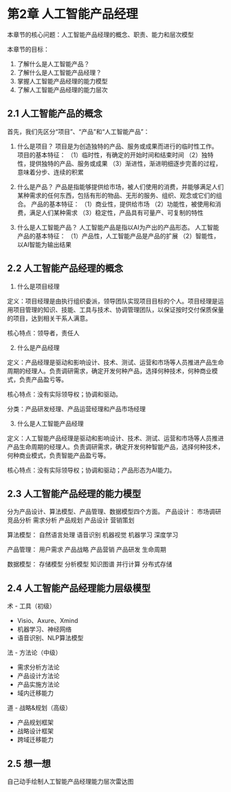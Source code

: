 # 第2章 人工智能产品经理

本章节的核心问题：人工智能产品经理的概念、职责、能力和层次模型

本章节的目标：
1. 了解什么是人工智能产品？
2. 了解什么是人工智能产品经理？
3. 掌握人工智能产品经理的能力模型
4. 了解人工智能产品经理的能力层次

## 2.1 人工智能产品的概念

首先，我们先区分“项目”、“产品”和“人工智能产品”：
1. 什么是项目？
项目是为创造独特的产品、服务或成果而进行的临时性工作。
项目的基本特征：
（1）临时性，有确定的开始时间和结束时间
（2）独特性，提供独特的产品、服务或成果
（3）渐进性，渐进明细逐步完善的过程，意味着分步、连续的积累

2. 什么是产品？
产品是指能够提供给市场，被人们使用的消费，并能够满足人们某种需求的任何东西，包括有形的物品、无形的服务、组织、观念或它们的组合。
产品的基本特征：
（1）商业性，提供给市场
（2）功能性，被使用和消费，满足人们某种需求
（3）稳定性，产品具有可量产、可复制的特性

3. 什么是人工智能产品？
人工智能产品是指以AI为产出的产品形态。
人工智能产品的基本特征：
（1）产品性，人工智能产品是产品的扩展
（2）智能性，以AI智能为输出结果

## 2.2 人工智能产品经理的概念

1. 什么是项目经理

定义：项目经理是由执行组织委派，领导团队实现项目目标的个人。项目经理是运用项目管理的知识、技能、工具与技术、协调管理团队，以保证按时交付保质保量的项目，达到相关干系人满意。

核心特点：领导者，责任人

2. 什么是产品经理

定义：产品经理是驱动和影响设计、技术、测试、运营和市场等人员推进产品生命周期的经理人。负责调研需求，确定开发何种产品，选择何种技术，何种商业模式，负责产品盈亏等。

核心特点：没有实际领导权；协调和驱动。

分类：产品研发经理、产品运营经理和产品市场经理

3. 什么是人工智能产品经理

定义：人工智能产品经理是驱动和影响设计、技术、测试、运营和市场等人员推进产品生命周期的经理人。负责调研需求，确定开发何种智能产品，选择何种技术，何种商业模式，负责智能产品盈亏等。

核心特点：没有实际领导权；协调和驱动；产品形态为AI能力。


## 2.3 人工智能产品经理的能力模型

分为产品设计、算法模型、产品管理、数据模型四个方面。
产品设计：
市场调研
竞品分析
需求分析
产品规划
产品设计
营销策划

算法模型：
自然语言处理
语音识别
机器视觉
机器学习
深度学习

产品管理：
用户需求
产品战略
产品营销
产品研发
生命周期

数据模型：
存储模型
分析模型
知识图谱
并行计算
分布式存储


## 2.4 人工智能产品经理能力层级模型

术   - 工具（初级）

* Visio、Axure、Xmind
* 机器学习、神经网络
* 语音识别、NLP算法模型

法   - 方法论（中级）

* 需求分析方法论
* 产品设计方法论
* 产品实施方法论
* 域内迁移能力


道   - 战略&规划（高级）

* 产品规划框架
* 战略设计框架
* 跨域迁移能力


## 2.5 想一想

自己动手绘制人工智能产品经理能力层次雷达图





